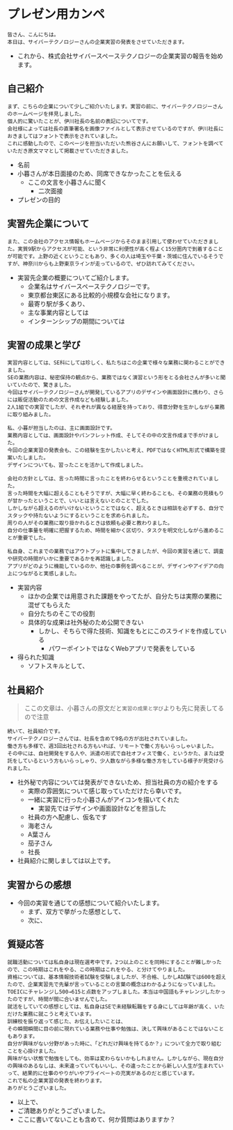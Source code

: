 # プレゼン用カンペ

```
皆さん、こんにちは。
本日は、サイバーテクノロジーさんの企業実習の発表をさせていただきます。
```

- これから、株式会社サイバースペーステクノロジーの企業実習の報告を始めます。

## 自己紹介
```
まず、こちらの企業について少しご紹介いたします。実習の前に、サイバーテクノロジーさんのホームページを拝見しました。
個人的に驚いたことが、伊川社長の名前の表記についてです。
会社様によっては社長の直筆署名を画像ファイルとして表示させているのですが、伊川社長におきましてはフォントで表示をされていました。
これに感動したので、このページを担当いただいた熊谷さんにお願いして、フォントを調べていただき原文ママとして掲載させていただきました。
```

- 名前
- 小暮さんが本日面接のため、同席できなかったことを伝える
    - ここの文言を小暮さんに聞く
        - 二次面接
- プレゼンの目的

## 実習先企業について
```
また、この会社のアクセス情報もホームページからそのまま引用して使わせていただきました。実質9駅からアクセスが可能、という非常に利便性が高く程よく15分圏内で到着することが可能です。上野の近くということもあり、多くの人は埼玉や千葉・茨城に住んでいるそうですが、神奈川からも上野東京ラインが走っているので、ぜひ訪れてみてください。
```

- 実習先企業の概要についてご紹介します。
    - 企業名はサイバースペーステクノロジーです。
    - 東京都台東区にある比較的小規模な会社になります。
    - 最寄り駅が多くあり、
    - 主な事業内容としては
    - インターンシップの期間については

## 実習の成果と学び
```
実習内容としては、SE科にしては珍しく、私たちはこの企業で様々な業務に関わることができました。
SEの業務内容は、秘密保持の観点から、業務ではなく演習という形をとる会社さんが多いと聞いていたので、驚きました。
今回はサイバーテクノロジーさんが開発しているアプリのデザインや画面設計に携わり、さらには販促活動のための文言作成なども経験しました。
2人1組での実習でしたが、それぞれが異なる経歴を持っており、得意分野を生かしながら業務に取り組みました。

私、小暮が担当したのは、主に画面設計です。
業務内容としては、画面設計やパンフレット作成、そしてその中の文言作成まで手がけました。
今回の企業実習の発表会も、この経験を生かしたいと考え、PDFではなくHTML形式で構築を提案いたしました。
デザインについても、習ったことを活かして作成しました。

会社の方針としては、言った時間に言ったことを終わらせるということを重視されていました。
言った時間を大幅に超えることもそうですが、大幅に早く終わることも、その業務の見積もりが甘かったということで、いいとは言えないとのことでした。
しかしながら超えるのがいけないということではなく、超えるときは相談を必ずする、自分でスタックや持たないようにするということを求められました。
周りの人がその業務に取り掛かれるときは依頼も必要と教わりました。
自分の仕事量を明確に把握するため、時間を細かく区切り、タスクを明文化しながら進めることが重要でした。

私自身、これまでの業務ではアウトプットに集中してきましたが、今回の実習を通じて、調査や研究の時間がいかに重要であるかを再認識しました。
アプリがどのように機能しているのか、他社の事例を調べることが、デザインやアイデアの向上につながると実感しました。
```

- 実習内容
    - ほかの企業では用意された課題をやってたが、自分たちは実際の業務に混ぜてもらえた
    - 自分たちのそこでの役割
    - 具体的な成果は社外秘のため公開できない
        - しかし、そちらで得た技術、知識をもとにこのスライドを作成している
            - パワーポイントではなくWebアプリで発表をしている
- 得られた知識
    - ソフトスキルとして、

## 社員紹介
> ここの文章は、小暮さんの原文だと`実習の成果と学び`よりも先に発表してるので注意

```
続いて、社員紹介です。
サイバーテクノロジーさんでは、社長を含めて9名の方が出社されていました。
働き方も多様で、週3回出社される方もいれば、リモートで働く方もいらっしゃいました。
その中には、自社開発をする人や、派遣の形式で自社オフィスで働く、というかた、または受託をしているという方もいらっしゃり、少人数ながら多様な働き方をしている様子が見受けられました。
```

- 社外秘で内容については発表ができないため、担当社員の方の紹介をする
    - 実際の雰囲気について感じ取っていただけたら幸いです。
    - 一緒に実習に行った小暮さんがアイコンを描いてくれた
        - 実習先ではデザインや画面設計などを担当した
    - 社員の方へ配慮し、仮名です
    - 海老さん
    - A葉さん
    - 茄子さん
    - 社長
- 社員紹介に関しましては以上です。

## 実習からの感想
- 今回の実習を通じての感想について紹介いたします。
    - まず、双方で挙がった感想として、
    - 次に、

## 質疑応答
```
就職活動については私自身は現在選考中です。2つ以上のことを同時にすることが難しかったので、この時期はこれをやる、この時期はこれをやる、と分けてやりました。
資格については、基本情報技術者試験を受験しましたが、不合格、しかしA試験では600を超えたので、企業実習先で先輩が言っていることの言葉の概念はわかるようになっていました。
TOEICにチャレンジし500→615と点数をアップしました。本当は中国語もチャレンジしたかったのですが、時間が間に合いませんでした。
就活をしていての感想としては、私自身はSEで未経験転職をする身にしては年齢が高く、いただけた業務に就こうと考えています。
訓練校を振り返って感じた、お伝えしたいことは、
その瞬間瞬間に目の前に現れている業務や仕事や勉強は、決して興味があることではないこともあります。
自分が興味がない分野があった時に、「どれだけ興味を持てるか？」について全力で取り組むことを心掛けました。
興味がない状態で勉強をしても、効率は変わらないかもしれません。しかしながら、現在自分の興味のあるなしは、未来違っていてもいいし、その違ったことから新しい人生が生まれていって、結果的に仕事のやりがいやプライベートの充実があるのだと感じています。
これで私の企業実習の発表を終わります。
ありがとうございました。
```

- 以上で、
- ご清聴ありがとうございました。
- ここに書いてないことも含めて、何か質問はありますか？